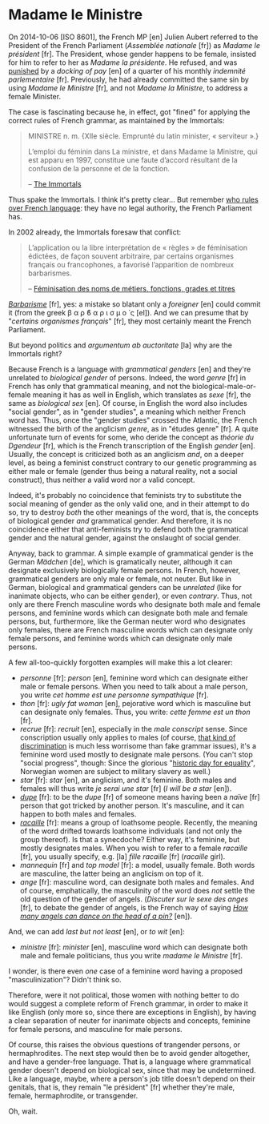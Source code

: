 Madame le Ministre
===

On 2014-10-06 [ISO 8601], the French MP [en] Julien Aubert referred to the President of the French Parliament (*Assemblée nationale* [fr]) as *Madame le président* [fr]. The President, whose gender happens to be female, insisted for him to refer to her as *Madame la présidente*. He refused, and was [punished](http://www.lefigaro.fr/politique/le-scan/citations/2014/10/07/25002-20141007ARTFIG00046-madame-le-president-insiste-a-l-assemblee-un-depute-ump-il-est-sanctionne.php) by a *docking of pay* [en] of a quarter of his monthly *indemnité parlementaire* [fr]. Previously, he had already committed the same sin by using *Madame le Ministre* [fr], and not *Madame la Ministre*, to address a female Minister.

The case is fascinating because he, in effect, got "fined" for applying the correct rules of French grammar, as maintained by the Immortals:

>MINISTRE n. m. {XIIe siècle. Emprunté du latin minister, « serviteur ».}
>
>L’emploi du féminin dans La ministre, et dans Madame la Ministre, qui est apparu en 1997, constitue une faute d’accord résultant de la confusion de la personne et de la fonction.
>
> &ndash; [The Immortals](http://www.academie-francaise.fr/le-dictionnaire-la-9e-edition/exemples-de-remarques-normatives)

Thus spake the Immortals. I think it's pretty clear... But remember [who rules over French language](who-rules-over-french-language): they have no legal authority, the French Parliament has.

In 2002 already, the Immortals foresaw that conflict:

>L’application ou la libre interprétation de « règles » de féminisation édictées, de façon souvent arbitraire, par certains organismes français ou francophones, a favorisé l’apparition de nombreux barbarismes.
>
> &ndash; [Féminisation des noms de métiers, fonctions, grades et titres](http://www.academie-francaise.fr/actualites/feminisation-des-noms-de-metiers-fonctions-grades-et-titres)

*[Barbarisme](http://www.cnrtl.fr/lexicographie/barbarisme)* [fr], yes: a mistake so blatant only a *foreigner* [en] could commit it (from the greek β α ρ ϐ α ρ ι σ μ ο ̀ ς [el]). And we can presume that by "*certains organismes français*" [fr], they most certainly meant the French Parliament.

But beyond politics and *argumentum ab auctoritate* [la] why are the Immortals right?

Because French is a language with *grammatical genders* [en] and they're unrelated to *biological gender* of persons. Indeed, the word *genre* [fr] in French has only that grammatical meaning, and not the biological-male-or-female meaning it has as well in English, which translates as *sexe* [fr], the same as *biological sex* [en]. Of course, in English the word also includes "social gender", as in "gender studies", a meaning which neither French word has. Thus, once the "gender studies" crossed the Atlantic, the French witnessed the birth of the anglicism *genre*, as in "études genre" [fr]. A quite unfortunate turn of events for some, who deride the concept as *théorie du Dgendeur* [fr], which is the French transcription of the English *gender* [en]. Usually, the concept is criticized both as an anglicism *and*, on a deeper level, as being a feminist construct contrary to our genetic programming as either male or female (gender thus being a natural reality, not a social construct), thus neither a valid word nor a valid concept.

Indeed, it's probably no coincidence that feminists try to substitute the social meaning of gender as the only valid one, and in their attempt to do so, try to destroy *both* the other meanings of the word, that is, the concepts of biological gender *and* grammatical gender. And therefore, it is no coincidence either that anti-feminists try to defend both the grammatical gender and the natural gender, against the onslaught of social gender.

Anyway, back to grammar. A simple example of grammatical gender is the German *Mädchen* [de], which is gramatically neuter, although it can designate exclusively biologically female persons. In French, however, grammatical genders are only male or female, not neuter. But like in German, biological and grammatical genders can be *unrelated* (like for inanimate objects, who can be either gender), or even *contrary*. Thus, not only are there French masculine words who designate both male and female persons, and feminine words which can designate both male and female persons, but, furthermore, like the German neuter word who designates only females, there are French masculine words which can designate only female persons, and feminine words which can designate only male persons.

A few all-too-quickly forgotten examples will make this a lot clearer:

- *personne* [fr]: *person* [en], feminine word which can designate either male or female persons. When you need to talk about a male person, you write *cet homme est une personne sympathique* [fr].
- *thon* [fr]: *ugly fat woman* [en], pejorative word which is masculine but can designate only females. Thus, you write: *cette femme est un thon* [fr].
- *recrue* [fr]: *recruit* [en], especially in the *male conscript* sense. Since conscription usually only applies to males (of course, [that kind of discrimination](http://thoughtcatalog.com/janet-bloomfield/2014/08/5-legal-rights-women-have-that-men-dont/) is much less worrisome than fake grammar issues), it's a feminine word used mostly to designate male persons. (You can't stop "social progress", though: Since the glorious "[historic day for equality](http://www.norway.org.uk/norwayandcountry/Current-Affairs/Norwegian-Politics/Norway-Extends-Compulsory-Military-Service-to-Women/)", Norwegian women are subject to military slavery as well.)
- *star* [fr]: *star* [en], an anglicism, and it's feminine. Both males and females will thus write *je serai une star* [fr] (*I will be a star* [en]).
- *[dupe](http://www.cnrtl.fr/lexicographie/dupe)* [fr]: to be the *dupe* [fr] of someone means having been a *naïve* [fr] person that got tricked by another person. It's masculine, and it can happen to both males and females.
- *[racaille](http://www.cnrtl.fr/definition/racaille)* [fr]: means a group of loathsome people. Recently, the meaning of the word drifted towards loathsome individuals (and not only the group thereof). Is that a synecdoche? Either way, it's feminine, but mostly designates males. When you wish to refer to a female *racaille* [fr], you usually specify, e.g. [la] *fille racaille* [fr] (*racaille* girl).
- *mannequin* [fr] and *top model* [fr]: a model, usually female. Both words are masculine, the latter being an anglicism on top of it.
- *ange* [fr]: masculine word, can designate both males and females. And of course, emphatically, the masculinity of the word does *not* settle the old question of the gender of angels. (*Discuter sur le sexe des anges* [fr], to debate the gender of angels, is the French way of saying *[How many angels can dance on the head of a pin?](http://en.wikipedia.org/wiki/How_many_angels_can_dance_on_the_head_of_a_pin%3F)* [en]).

And, we can add *last but not least* [en], or *to wit* [en]:
- *ministre* [fr]: *minister* [en], masculine word which can designate both male and female politicians, thus you write *madame le Ministre* [fr].

I wonder, is there even *one* case of a feminine word having a proposed "masculinization"? Didn't think so.

Therefore, were it not political, those women with nothing better to do would suggest a complete reform of French grammar, in order to make it like English (only more so, since there are exceptions in English), by having a clear separation of neuter for inanimate objects and concepts, feminine for female persons, and masculine for male persons.

Of course, this raises the obvious questions of trangender persons, or hermaphrodites. The next step would then be to avoid gender altogether, and have a gender-free language. That is, a language where grammatical gender doesn't depend on biological sex, since that may be undetermined. Like a language, maybe, where a person's job title doesn't depend on their genitals, that is, they remain "le président" [fr] whether they're male, female, hermaphrodite, or transgender.

Oh, wait.
